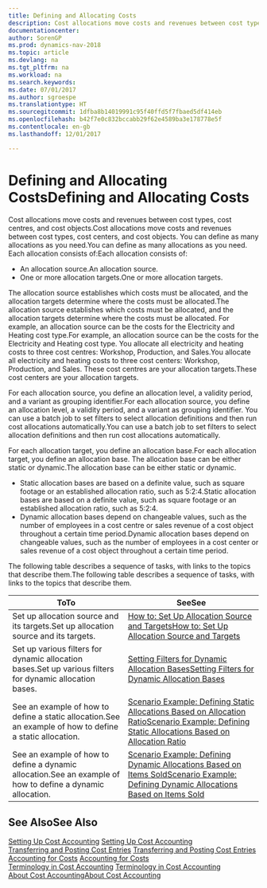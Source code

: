 ```yaml
---
title: Defining and Allocating Costs
description: Cost allocations move costs and revenues between cost types, cost centres, and cost objects. You can define as many allocations as you need.
documentationcenter: 
author: SorenGP
ms.prod: dynamics-nav-2018
ms.topic: article
ms.devlang: na
ms.tgt_pltfrm: na
ms.workload: na
ms.search.keywords: 
ms.date: 07/01/2017
ms.author: sgroespe
ms.translationtype: HT
ms.sourcegitcommit: 1dfba8b14019991c95f40ffd5f7fbaed5df414eb
ms.openlocfilehash: b42f7e0c832bccabb29f62e4589ba3e178778e5f
ms.contentlocale: en-gb
ms.lasthandoff: 12/01/2017

---
```

# <a name="defining-and-allocating-costs"></a><span data-ttu-id="f6636-104">Defining and Allocating Costs</span><span class="sxs-lookup"><span data-stu-id="f6636-104">Defining and Allocating Costs</span></span>
<span data-ttu-id="f6636-105">Cost allocations move costs and revenues between cost types, cost centres, and cost objects.</span><span class="sxs-lookup"><span data-stu-id="f6636-105">Cost allocations move costs and revenues between cost types, cost centers, and cost objects.</span></span> <span data-ttu-id="f6636-106">You can define as many allocations as you need.</span><span class="sxs-lookup"><span data-stu-id="f6636-106">You can define as many allocations as you need.</span></span> <span data-ttu-id="f6636-107">Each allocation consists of:</span><span class="sxs-lookup"><span data-stu-id="f6636-107">Each allocation consists of:</span></span>  

-   <span data-ttu-id="f6636-108">An allocation source.</span><span class="sxs-lookup"><span data-stu-id="f6636-108">An allocation source.</span></span>  
-   <span data-ttu-id="f6636-109">One or more allocation targets.</span><span class="sxs-lookup"><span data-stu-id="f6636-109">One or more allocation targets.</span></span>  

<span data-ttu-id="f6636-110">The allocation source establishes which costs must be allocated, and the allocation targets determine where the costs must be allocated.</span><span class="sxs-lookup"><span data-stu-id="f6636-110">The allocation source establishes which costs must be allocated, and the allocation targets determine where the costs must be allocated.</span></span> <span data-ttu-id="f6636-111">For example, an allocation source can be the costs for the Electricity and Heating cost type.</span><span class="sxs-lookup"><span data-stu-id="f6636-111">For example, an allocation source can be the costs for the Electricity and Heating cost type.</span></span> <span data-ttu-id="f6636-112">You allocate all electricity and heating costs to three cost centres: Workshop, Production, and Sales.</span><span class="sxs-lookup"><span data-stu-id="f6636-112">You allocate all electricity and heating costs to three cost centers: Workshop, Production, and Sales.</span></span> <span data-ttu-id="f6636-113">These cost centres are your allocation targets.</span><span class="sxs-lookup"><span data-stu-id="f6636-113">These cost centers are your allocation targets.</span></span>  

<span data-ttu-id="f6636-114">For each allocation source, you define an allocation level, a validity period, and a variant as grouping identifier.</span><span class="sxs-lookup"><span data-stu-id="f6636-114">For each allocation source, you define an allocation level, a validity period, and a variant as grouping identifier.</span></span> <span data-ttu-id="f6636-115">You can use a batch job to set filters to select allocation definitions and then run cost allocations automatically.</span><span class="sxs-lookup"><span data-stu-id="f6636-115">You can use a batch job to set filters to select allocation definitions and then run cost allocations automatically.</span></span>  

<span data-ttu-id="f6636-116">For each allocation target, you define an allocation base.</span><span class="sxs-lookup"><span data-stu-id="f6636-116">For each allocation target, you define an allocation base.</span></span> <span data-ttu-id="f6636-117">The allocation base can be either static or dynamic.</span><span class="sxs-lookup"><span data-stu-id="f6636-117">The allocation base can be either static or dynamic.</span></span>  

-   <span data-ttu-id="f6636-118">Static allocation bases are based on a definite value, such as square footage or an established allocation ratio, such as 5:2:4.</span><span class="sxs-lookup"><span data-stu-id="f6636-118">Static allocation bases are based on a definite value, such as square footage or an established allocation ratio, such as 5:2:4.</span></span>  
-   <span data-ttu-id="f6636-119">Dynamic allocation bases depend on changeable values, such as the number of employees in a cost centre or sales revenue of a cost object throughout a certain time period.</span><span class="sxs-lookup"><span data-stu-id="f6636-119">Dynamic allocation bases depend on changeable values, such as the number of employees in a cost center or sales revenue of a cost object throughout a certain time period.</span></span>  

<span data-ttu-id="f6636-120">The following table describes a sequence of tasks, with links to the topics that describe them.</span><span class="sxs-lookup"><span data-stu-id="f6636-120">The following table describes a sequence of tasks, with links to the topics that describe them.</span></span>

|<span data-ttu-id="f6636-121">To</span><span class="sxs-lookup"><span data-stu-id="f6636-121">To</span></span>|<span data-ttu-id="f6636-122">See</span><span class="sxs-lookup"><span data-stu-id="f6636-122">See</span></span>|  
|--------|---------|  
|<span data-ttu-id="f6636-123">Set up allocation source and its targets.</span><span class="sxs-lookup"><span data-stu-id="f6636-123">Set up allocation source and its targets.</span></span>|[<span data-ttu-id="f6636-124">How to: Set Up Allocation Source and Targets</span><span class="sxs-lookup"><span data-stu-id="f6636-124">How to: Set Up Allocation Source and Targets</span></span>](finance-how-to-set-up-allocation-source-and-targets.md)|  
|<span data-ttu-id="f6636-125">Set up various filters for dynamic allocation bases.</span><span class="sxs-lookup"><span data-stu-id="f6636-125">Set up various filters for dynamic allocation bases.</span></span>|[<span data-ttu-id="f6636-126">Setting Filters for Dynamic Allocation Bases</span><span class="sxs-lookup"><span data-stu-id="f6636-126">Setting Filters for Dynamic Allocation Bases</span></span>](finance-setting-filters-for-dynamic-allocation-bases.md)|  
|<span data-ttu-id="f6636-127">See an example of how to define a static allocation.</span><span class="sxs-lookup"><span data-stu-id="f6636-127">See an example of how to define a static allocation.</span></span>|[<span data-ttu-id="f6636-128">Scenario Example: Defining Static Allocations Based on Allocation Ratio</span><span class="sxs-lookup"><span data-stu-id="f6636-128">Scenario Example: Defining Static Allocations Based on Allocation Ratio</span></span>](finance-scenario-example-defining-static-allocations-based-on-allocation-ratio.md)|  
|<span data-ttu-id="f6636-129">See an example of how to define a dynamic allocation.</span><span class="sxs-lookup"><span data-stu-id="f6636-129">See an example of how to define a dynamic allocation.</span></span>|[<span data-ttu-id="f6636-130">Scenario Example: Defining Dynamic Allocations Based on Items Sold</span><span class="sxs-lookup"><span data-stu-id="f6636-130">Scenario Example: Defining Dynamic Allocations Based on Items Sold</span></span>](finance-scenario-example-defining-dynamic-allocations-based-on-items-sold.md)|  

## <a name="see-also"></a><span data-ttu-id="f6636-131">See Also</span><span class="sxs-lookup"><span data-stu-id="f6636-131">See Also</span></span>  
 <span data-ttu-id="f6636-132">[Setting Up Cost Accounting](finance-set-up-cost-accounting.md) </span><span class="sxs-lookup"><span data-stu-id="f6636-132">[Setting Up Cost Accounting](finance-set-up-cost-accounting.md) </span></span>  
 <span data-ttu-id="f6636-133">[Transferring and Posting Cost Entries](finance-transfer-and-post-cost-entries.md) </span><span class="sxs-lookup"><span data-stu-id="f6636-133">[Transferring and Posting Cost Entries](finance-transfer-and-post-cost-entries.md) </span></span>  
 <span data-ttu-id="f6636-134">[Accounting for Costs](finance-manage-cost-accounting.md) </span><span class="sxs-lookup"><span data-stu-id="f6636-134">[Accounting for Costs](finance-manage-cost-accounting.md) </span></span>  
 <span data-ttu-id="f6636-135">[Terminology in Cost Accounting](finance-terminology-in-cost-accounting.md) </span><span class="sxs-lookup"><span data-stu-id="f6636-135">[Terminology in Cost Accounting](finance-terminology-in-cost-accounting.md) </span></span>  
 [<span data-ttu-id="f6636-136">About Cost Accounting</span><span class="sxs-lookup"><span data-stu-id="f6636-136">About Cost Accounting</span></span>](finance-about-cost-accounting.md)


